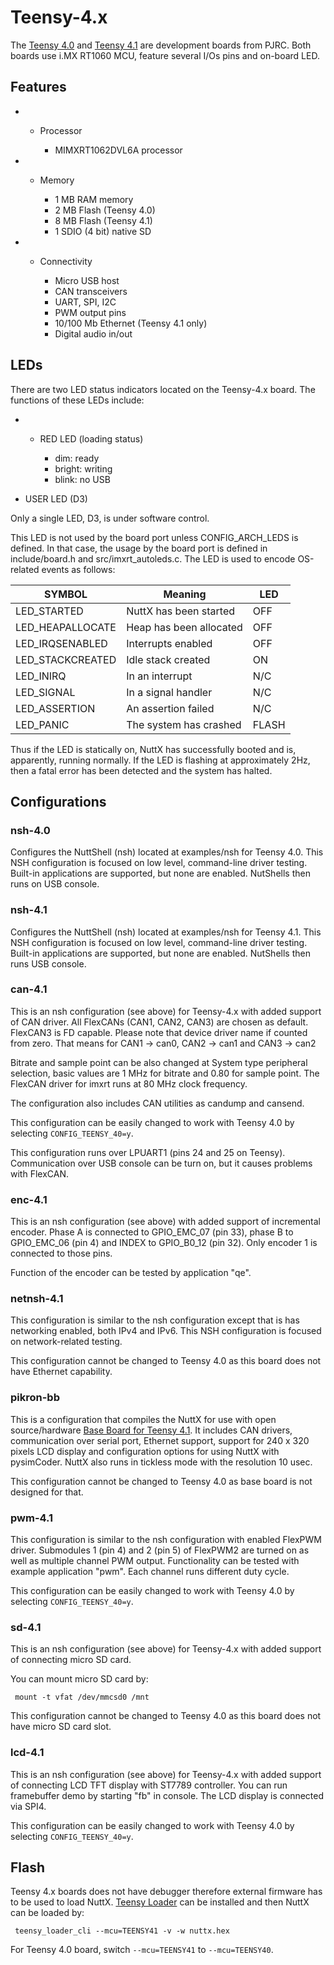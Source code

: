 # Teensy-4.x

The [Teensy 4.0](https://www.pjrc.com/store/teensy40.html) and
[Teensy 4.1](https://www.pjrc.com/store/teensy41.html) are development
boards from PJRC. Both boards use i.MX RT1060 MCU, feature several I/Os
pins and on-board LED.

## Features

  -   - Processor
        
          - MIMXRT1062DVL6A processor

  -   - Memory
        
          - 1 MB RAM memory
          - 2 MB Flash (Teensy 4.0)
          - 8 MB Flash (Teensy 4.1)
          - 1 SDIO (4 bit) native SD

  -   - Connectivity
        
          - Micro USB host
          - CAN transceivers
          - UART, SPI, I2C
          - PWM output pins
          - 10/100 Mb Ethernet (Teensy 4.1 only)
          - Digital audio in/out

## LEDs

There are two LED status indicators located on the Teensy-4.x board. The
functions of these LEDs include:

  -   - RED LED (loading status)
        
          - dim: ready
          - bright: writing
          - blink: no USB

  - USER LED (D3)

Only a single LED, D3, is under software control.

This LED is not used by the board port unless CONFIG\_ARCH\_LEDS is
defined. In that case, the usage by the board port is defined in
include/board.h and src/imxrt\_autoleds.c. The LED is used to encode
OS-related events as follows:

| SYMBOL            | Meaning                 | LED   |
| ----------------- | ----------------------- | ----- |
| LED\_STARTED      | NuttX has been started  | OFF   |
| LED\_HEAPALLOCATE | Heap has been allocated | OFF   |
| LED\_IRQSENABLED  | Interrupts enabled      | OFF   |
| LED\_STACKCREATED | Idle stack created      | ON    |
| LED\_INIRQ        | In an interrupt         | N/C   |
| LED\_SIGNAL       | In a signal handler     | N/C   |
| LED\_ASSERTION    | An assertion failed     | N/C   |
| LED\_PANIC        | The system has crashed  | FLASH |

Thus if the LED is statically on, NuttX has successfully booted and is,
apparently, running normally. If the LED is flashing at approximately
2Hz, then a fatal error has been detected and the system has halted.

## Configurations

### nsh-4.0

Configures the NuttShell (nsh) located at examples/nsh for Teensy 4.0.
This NSH configuration is focused on low level, command-line driver
testing. Built-in applications are supported, but none are enabled.
NutShells then runs on USB console.

### nsh-4.1

Configures the NuttShell (nsh) located at examples/nsh for Teensy 4.1.
This NSH configuration is focused on low level, command-line driver
testing. Built-in applications are supported, but none are enabled.
NutShells then runs USB console.

### can-4.1

This is an nsh configuration (see above) for Teensy-4.x with added
support of CAN driver. All FlexCANs (CAN1, CAN2, CAN3) are chosen as
default. FlexCAN3 is FD capable. Please note that device driver name if
counted from zero. That means for CAN1 -\> can0, CAN2 -\> can1 and CAN3
-\> can2

Bitrate and sample point can be also changed at System type peripheral
selection, basic values are 1 MHz for bitrate and 0.80 for sample point.
The FlexCAN driver for imxrt runs at 80 MHz clock frequency.

The configuration also includes CAN utilities as candump and cansend.

This configuration can be easily changed to work with Teensy 4.0 by
selecting `CONFIG_TEENSY_40=y`.

This configuration runs over LPUART1 (pins 24 and 25 on Teensy).
Communication over USB console can be turn on, but it causes problems
with FlexCAN.

### enc-4.1

This is an nsh configuration (see above) with added support of
incremental encoder. Phase A is connected to GPIO\_EMC\_07 (pin 33),
phase B to GPIO\_EMC\_06 (pin 4) and INDEX to GPIO\_B0\_12 (pin 32).
Only encoder 1 is connected to those pins.

Function of the encoder can be tested by application "qe".

### netnsh-4.1

This configuration is similar to the nsh configuration except that is
has networking enabled, both IPv4 and IPv6. This NSH configuration is
focused on network-related testing.

This configuration cannot be changed to Teensy 4.0 as this board does
not have Ethernet capability.

### pikron-bb

This is a configuration that compiles the NuttX for use with open
source/hardware [Base Board for
Teensy 4.1](https://gitlab.com/pikron/projects/imxrt-devel/-/wikis/teensy_bb).
It includes CAN drivers, communication over serial port, Ethernet
support, support for 240 x 320 pixels LCD display and configuration
options for using NuttX with pysimCoder. NuttX also runs in tickless
mode with the resolution 10 usec.

This configuration cannot be changed to Teensy 4.0 as base board is not
designed for that.

### pwm-4.1

This configuration is similar to the nsh configuration with enabled
FlexPWM driver. Submodules 1 (pin 4) and 2 (pin 5) of FlexPWM2 are
turned on as well as multiple channel PWM output. Functionality can be
tested with example application "pwm". Each channel runs different duty
cycle.

This configuration can be easily changed to work with Teensy 4.0 by
selecting `CONFIG_TEENSY_40=y`.

### sd-4.1

This is an nsh configuration (see above) for Teensy-4.x with added
support of connecting micro SD card.

You can mount micro SD card by:

``` console
 mount -t vfat /dev/mmcsd0 /mnt
```

This configuration cannot be changed to Teensy 4.0 as this board does
not have micro SD card slot.

### lcd-4.1

This is an nsh configuration (see above) for Teensy-4.x with added
support of connecting LCD TFT display with ST7789 controller. You can
run framebuffer demo by starting "fb" in console. The LCD display is
connected via SPI4.

This configuration can be easily changed to work with Teensy 4.0 by
selecting `CONFIG_TEENSY_40=y`.

## Flash

Teensy 4.x boards does not have debugger therefore external firmware has
to be used to load NuttX. [Teensy
Loader](https://www.pjrc.com/teensy/loader_cli.html) can be installed
and then NuttX can be loaded by:

``` console
 teensy_loader_cli --mcu=TEENSY41 -v -w nuttx.hex
```

For Teensy 4.0 board, switch `--mcu=TEENSY41` to `--mcu=TEENSY40`.
